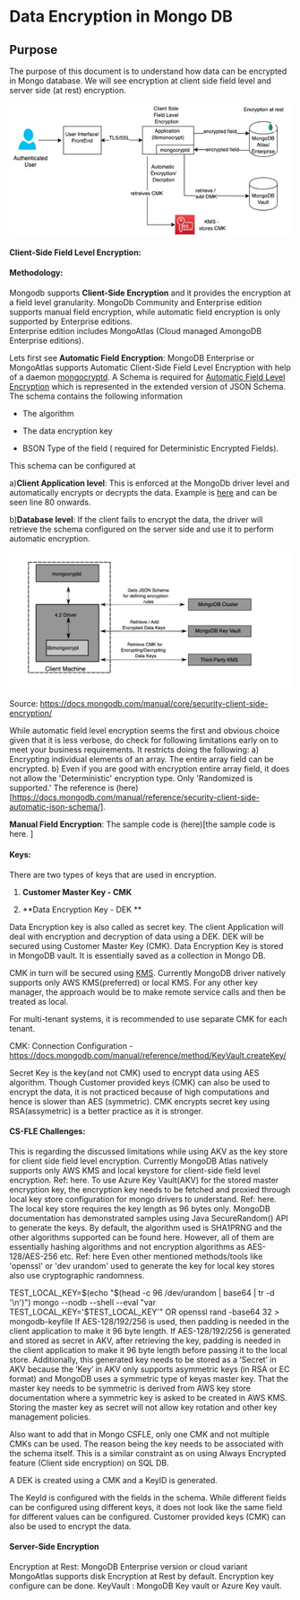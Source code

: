 # Data Encryption in Mongo DB

## Purpose
The purpose of this document is to understand how data can be encrypted in Mongo database. 
We will see encryption at client side field level and server side (at rest) encryption. 


![\[Diagram for Encryption:\]](https://github.com/surbhi-nijhara/techtumblr/blob/master/mongodb-guide/diag_source/mongodb-encryption.jpg?raw=true)

#### Client-Side Field Level Encryption: 
#### Methodology:


Mongodb supports **Client-Side Encryption** and it provides the encryption at a field level granularity. 
MongoDb Community and Enterprise edition supports manual field encryption, while automatic field encryption is only supported by Enterprise editions.<br/>
Enterprise edition includes MongoAtlas (Cloud managed AmongoDB Enterprise editions).

Lets first see 
**Automatic Field Encryption**:
MongoDB Enterprise or MongoAtlas supports Automatic Client-Side Field Level Encryption with help of a daemon [mongocryptd](https://docs.mongodb.com/manual/reference/security-client-side-encryption-appendix/#mongocryptd). 
A Schema is required for [Automatic Field Level Encryption](https://docs.mongodb.com/manual/core/security-automatic-client-side-encryption/#field-level-encryption-automatic) which is represented in the extended version of JSON Schema. The schema contains the following information

* The algorithm

* The data encryption key

* BSON Type of the field ( required for Deterministic Encrypted Fields).

This schema can be configured at
 
a)**Client Application level**: This is enforced at the MongoDb driver level and automatically encrypts or decrypts the data. Example is [here](https://github.com/mongodb/mongo-java-driver/blob/master/driver-sync/src/examples/tour/ClientSideEncryptionAutoEncryptionSettingsTour.java) and can be seen line 80 onwards.

b)**Database level**: If the client fails to encrypt the data, the driver will retrieve the schema configured on the server side and use it to perform automatic encryption.

![\[Diagram for Mongo CLient SIde Encryption:\]](https://github.com/surbhi-nijhara/techtumblr/blob/master/mongodb-guide/diag_source/mongodb-clientside-encrypt.png?raw=true)

Source: https://docs.mongodb.com/manual/core/security-client-side-encryption/

While automatic field level encryption seems the first and obvious choice given that it is less verbose, do check for following limitations early on to meet your business requirements. It restricts doing the following:
a) Encrypting individual elements of an array. The entire array field can be encrypted.
b) Even if you are good with encryption entire array field, it does not allow the 'Deterministic' encryption type. Only 'Randomized is supported.'
The reference is (here)[https://docs.mongodb.com/manual/reference/security-client-side-automatic-json-schema/].


**Manual Field Encryption**:
The sample code is (here)[the sample code is here. ]

#### Keys:

There are two types of keys that are used in encryption.

1) **Customer Master Key - CMK**

2) **Data Encryption Key - DEK **

Data Encryption key is also called as secret key. The client Application will deal with encryption and decryption of data using a DEK. DEK will be secured using Customer Master Key (CMK). Data Encryption Key is stored in MongoDB vault. It is essentially saved as a collection in Mongo DB. 

CMK in turn will be secured using [KMS](https://docs.mongodb.com/manual/core/security-client-side-encryption-key-management/). Currently MongoDB driver natively supports only AWS KMS(preferred) or local KMS. For any other key manager, the approach would be to make remote service calls and then be treated as local.

For multi-tenant systems, it is recommended to use separate CMK for each tenant. 

CMK: Connection Configuration - https://docs.mongodb.com/manual/reference/method/KeyVault.createKey/

Secret Key is the key(and not CMK) used to encrypt data using AES algorithm. Though Customer provided keys (CMK) can also be used to encrypt the data, it is not practiced because of high computations and hence is slower than AES (symmetric). CMK encrypts secret key using RSA(assymetric) is a better practice as it is stronger.

#### CS-FLE Challenges:
This is regarding the discussed limitations while using AKV as the key store for client side field level encryption.
Currently MongoDB Atlas natively supports only AWS KMS and local keystore for client-side field level encryption. Ref: here.
To use Azure Key Vault(AKV) for the stored master encryption key, the encryption key needs to be fetched and proxied through local key store configuration for mongo drivers to understand. Ref: here.
The local key store requires the key length as 96 bytes only. MongoDB documentation has demonstrated samples using Java SecureRandom() API to generate the keys. 
By default, the algorithm used is SHA1PRNG and the other algorithms supported can be found here. However, all of them are essentially hashing algorithms and not encryption algorithms as AES-128/AES-256 etc. Ref: here
Even other mentioned methods/tools like 'openssl' or 'dev urandom' used to generate the key for local key stores also use cryptographic randomness. 


TEST_LOCAL_KEY=$(echo "$(head -c 96 /dev/urandom | base64 | tr -d '\n')")
mongo --nodb --shell --eval "var TEST_LOCAL_KEY='$TEST_LOCAL_KEY'"
OR
openssl rand -base64 32 > mongodb-keyfile
If AES-128/192/256 is used, then padding is needed in the client application to make it 96 byte length.
If AES-128/192/256 is generated and stored as secret in AKV, after retrieving the key, padding is needed in the client application to make it 96 byte length before passing it to the local store.
Additionally, this generated key needs to be stored as a ‘Secret’ in AKV because the ‘Key’ in AKV only supports asymmetric keys (in RSA or EC format) and MongoDB uses a symmetric type of keyas master key. That the master key needs to be symmetric is derived from AWS key store documentation where a symmetric key is asked to be created in AWS KMS.
Storing the master key as secret will not allow key rotation and other key management policies.
 
Also want to add that in Mongo CSFLE, only one CMK and not multiple CMKs can be used. 
The reason being the key needs to be associated with the schema itself.
This is a similar constraint as on using Always Encrypted feature (Client side encryption) on SQL DB.

A DEK is created using a CMK and a KeyID is generated.

The KeyId is configured with the fields in the schema. While different fields can be configured using different keys, it does not look like the same field for different values can be configured.
Customer provided keys (CMK) can also be used to encrypt the data.


#### Server-Side Encryption
Encryption at Rest: 
MongoDB Enterprise version or cloud variant MongoAtlas supports disk Encryption at Rest by default.
Encryption key configure can be done.
KeyVault : MongoDB Key vault or Azure Key vault.




